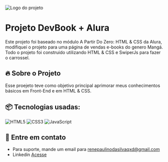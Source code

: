 ![Logo do projeto](https://i.imgur.com/ATuho55.jpeg)

# Projeto DevBook + Alura

Este projeto foi baseado no módulo A Partir Do Zero: HTML & CSS da Alura, modifiquei o projeto para uma página de vendas e-books do genero Mangá.
Todo o projeto foi construido utilizando HTML & CSS e SwiperJs para fazer o carrossel.

## 🔥 Sobre o Projeto

Esse proejeto teve como objetivo principal aprimorar meus conhecimentos básicos em Front-End e em HTML & CSS.

## 📦 Tecnologias usadas:

![HTML5](https://img.shields.io/badge/html5-%23E34F26.svg?style=for-the-badge&logo=html5&logoColor=white)
![CSS3](https://img.shields.io/badge/css3-%231572B6.svg?style=for-the-badge&logo=css3&logoColor=white)
![JavaScript](https://img.shields.io/badge/javascript-%23323330.svg?style=for-the-badge&logo=javascript&logoColor=%23F7DF1E)

## 💭 Entre em contato
* Para suporte, mande um email para renepaulinodasilvaqxd@gmail.com
* Linkedin [Acesse](https://www.linkedin.com/in/ren%C3%AA-paulino-da-silva-b1b5312a9/)
